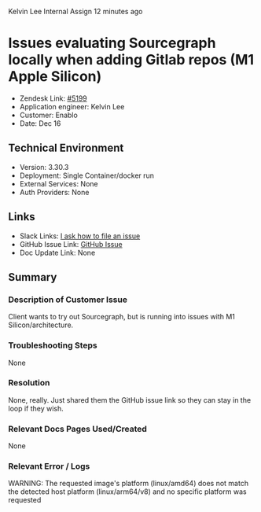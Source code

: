 
Kelvin Lee Internal
Assign
12 minutes ago
 
# Issues evaluating Sourcegraph locally when adding Gitlab repos (M1 Apple Silicon) <!-- Ticket Title  Hint: include keywords to make it searchable -->
 
- Zendesk Link: [#5199](https://sourcegraph.zendesk.com/agent/tickets/5199)
- Application engineer: Kelvin Lee
- Customer: Enablo <!-- Redact if this contains personally identifying information -->
- Date: Dec 16

<!-- Data populated from integration, speak to Ben Gordon or Michael Bali if not working -->
<!-- During Internal team trial, fill missing data manually (we are waiting for all data to sync) -->
 
## Technical Environment
- Version: ​3.30.3
- Deployment: Single Container/docker run
- External Services: None
- Auth Providers: None
 
 
## Links
<!-- Data for application engineer manual entry -->
- Slack Links: [I ask how to file an issue](https://sourcegraph.slack.com/archives/C02E4HE42BX/p1640111381060200)
- GitHub Issue Link: [GitHub Issue](https://github.com/sourcegraph/sourcegraph/issues/19041)
- Doc Update Link: None
 
## Summary
### Description of Customer Issue
Client wants to try out Sourcegraph, but is running into issues with M1 Silicon/architecture.
 
### Troubleshooting Steps
None
 
### Resolution
None, really. Just shared them the GitHub issue link so they can stay in the loop if they wish.
 
### Relevant Docs Pages Used/Created
None
 
### Relevant Error / Logs
<!-- Please redact keys, tokens, and personal identifying information -->
WARNING: The requested image's platform (linux/amd64) does not match the detected host platform (linux/arm64/v8) and no specific platform was requested


 

<!-- Once complete, upload a copy to https://github.com/sourcegraph/support-tools-internal/tree/main/resolved-tickets as a .md file -->
<!-- Name the file 5199.md -->
